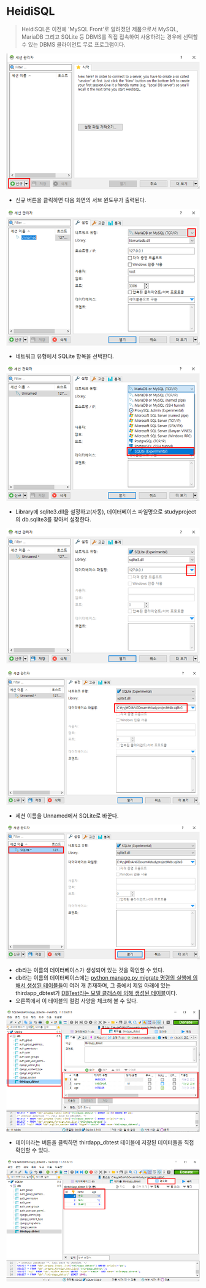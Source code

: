 # HeidiSQL

> HeidiSQL은 이전에 'MySQL Front'로 알려졌던 제품으로서 MySQL, MariaDB 그리고 SQLite 등 DBMS를 직접 접속하여 사용하려는 경우에 선택할 수 있는 DBMS 클라이언트 무료 프로그램이다.

![image-20210729164433216](md-images/image-20210729164433216.png)



* 신규 버튼을 클릭하면 다음 화면의 서브 윈도우가 출력된다.

![image-20210729164526418](md-images/image-20210729164526418.png)



* 네트워크 유형에서 SQLite 항목을 선택한다.

![image-20210729164609496](md-images/image-20210729164609496.png)



* Library에 sqlite3.dll을 설정하고(자동), 데이터베이스 파일명으로 studyproject의 db.sqlite3를 찾아서 설정한다.

![image-20210729164621356](md-images/image-20210729164621356.png)

![image-20210729164627030](md-images/image-20210729164627030.png)



* 세션 이름을 Unnamed에서 SQLite로 바꾼다.

![image-20210729164644623](md-images/image-20210729164644623.png)



* db라는 이름의 데이터베이스가 생성되어 있는 것을 확인할 수 있다.
* db라는 이름의 데이터베이스에는 [python manage.py migrate 명령의 실행에 의해서 생성된 테이블들](https://github.com/yeonjooyou/TIL/blob/master/django/13_migration.md)이 여러 개 존재하며, 그 중에서 제일 아래에 있는 thirdapp_dbtest가 [DBTest라는 모델 클래스에 의해 생성된 테이블](https://github.com/yeonjooyou/TIL/blob/master/django/14_model_API.md)이다.
* 오른쪽에서 이 테이블의 컬럼 사양을 체크해 볼 수 있다.

![image-20210729164649811](md-images/image-20210729164649811.png)



* 데이터라는 버튼을 클릭하면 thirdapp_dbtest 테이블에 저장된 데이터들을 직접 확인할 수 있다.

![image-20210729164712205](md-images/image-20210729164712205.png)


